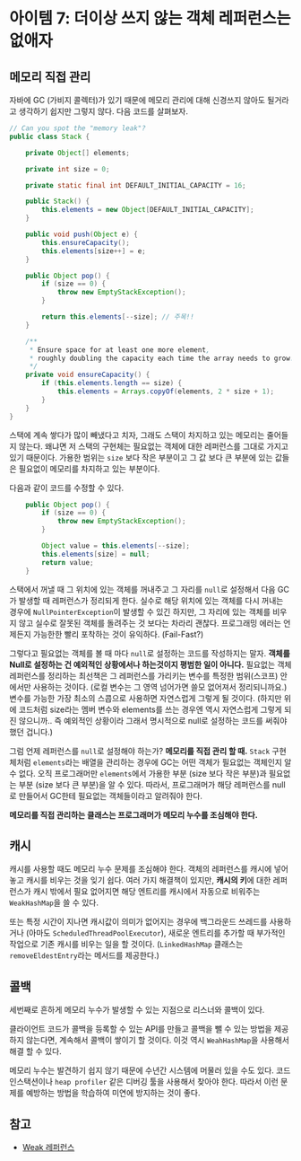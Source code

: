 # 아이템 7: 더이상 쓰지 않는 객체 레퍼런스는 없애자

## 메모리 직접 관리

자바에 GC (가비지 콜렉터)가 있기 때문에 메모리 관리에 대해 신경쓰지 않아도 될거라고 생각하기 쉽지만 그렇지 않다. 다음 코드를 살펴보자.

```java
// Can you spot the "memory leak"?
public class Stack {

    private Object[] elements;

    private int size = 0;

    private static final int DEFAULT_INITIAL_CAPACITY = 16;

    public Stack() {
        this.elements = new Object[DEFAULT_INITIAL_CAPACITY];
    }

    public void push(Object e) {
        this.ensureCapacity();
        this.elements[size++] = e;
    }

    public Object pop() {
        if (size == 0) {
            throw new EmptyStackException();
        }

        return this.elements[--size]; // 주목!!
    }

    /**
     * Ensure space for at least one more element,
     * roughly doubling the capacity each time the array needs to grow.
     */
    private void ensureCapacity() {
        if (this.elements.length == size) {
            this.elements = Arrays.copyOf(elements, 2 * size + 1);
        }
    }
}
```

스택에 계속 쌓다가 많이 빼냈다고 치자, 그래도 스택이 차지하고 있는 메모리는 줄어들지 않는다. 왜냐면 저 스택의 구현체는 필요없는 객체에 대한 레퍼런스를 그대로 가지고 있기 때문이다. 가용한 범위는 `size` 보다 작은 부분이고 그 값 보다 큰 부분에 있는 값들은 필요없이 메모리를 차지하고 있는 부분이다.

다음과 같이 코드를 수정할 수 있다.

```java
    public Object pop() {
        if (size == 0) {
            throw new EmptyStackException();
        }

        Object value = this.elements[--size];
        this.elements[size] = null;
        return value;
    }
```

스택에서 꺼낼 때 그 위치에 있는 객체를 꺼내주고 그 자리를 `null`로 설정해서 다음 GC가 발생할 때 레퍼런스가 정리되게 한다. 실수로 해당 위치에 있는 객체를 다시 꺼내는 경우에 `NullPointerException`이 발생할 수 있긴 하지만, 그 자리에 있는 객체를 비우지 않고 실수로 잘못된 객체를 돌려주는 것 보다는 차라리 괜찮다. 프로그래밍 에러는 언제든지 가능한한 빨리 포착하는 것이 유익하다. (Fail-Fast?)

그렇다고 필요없는 객체를 볼 때 마다 `null`로 설정하는 코드를 작성하지는 말자. **객체를 Null로 설정하는 건 예외적인 상황에서나 하는것이지 평범한 일이 아니다.** 필요없는 객체 레퍼런스를 정리하는 최선책은 그 레퍼런스를 가리키는 변수를 특정한 범위(스코프) 안에서만 사용하는 것이다. (로컬 변수는 그 영역 넘어가면 쓸모 없어져서 정리되니까요.) 변수를 가능한 가장 최소의 스콥으로 사용하면 자연스럽게 그렇게 될 것이다. (하지만 위에 코드처럼 size라는 멤버 변수와 elements를 쓰는 경우엔 역시 자연스럽게 그렇게 되진 않으니까.. 즉 예외적인 상황이라 그래서 명시적으로 null로 설정하는 코드를 써줘야 했던 겁니다.)

그럼 언제 레퍼런스를 `null`로 설정해야 하는가? **메모리를 직접 관리 할 때.** `Stack` 구현체처럼 `elements`라는 배열을 관리하는 경우에 GC는 어떤 객체가 필요없는 객체인지 알 수 없다. 오직 프로그래머만 `elements`에서 가용한 부분 (size 보다 작은 부분)과 필요없는 부분 (size 보다 큰 부분)을 알 수 있다. 따라서, 프로그래머가 해당 레퍼런스를 null로 만들어서 GC한테 필요없는 객체들이라고 알려줘야 한다.

**메모리를 직접 관리하는 클래스는 프로그래머가 메모리 누수를 조심해야 한다.**

## 캐시

캐시를 사용할 때도 메모리 누수 문제를 조심해야 한다. 객체의 레퍼런스를 캐시에 넣어 놓고 캐시를 비우는 것을 잊기 쉽다. 여러 가지 해결책이 있지만, **캐시의 키**에 대한 레퍼런스가 캐시 밖에서 필요 없어지면 해당 엔트리를 캐시에서 자동으로 비워주는 `WeakHashMap`을 쓸 수 있다.

또는 특정 시간이 지나면 캐시값이 의미가 없어지는 경우에 백그라운드 쓰레드를 사용하거나 (아마도 `ScheduledThreadPoolExecutor`), 새로운 엔트리를 추가할 때 부가적인 작업으로 기존 캐시를 비우는 일을 할 것이다. (`LinkedHashMap` 클래스는 `removeEldestEntry`라는 메서드를 제공한다.)

## 콜백

세번째로 흔하게 메모리 누수가 발생할 수 있는 지점으로 리스너와 콜백이 있다.

클라이언트 코드가 콜백을 등록할 수 있는 API를 만들고 콜백을 뺄 수 있는 방법을 제공하지 않는다면, 계속해서 콜백이 쌓이기 할 것이다. 이것 역시 `WeahHashMap`을 사용해서 해결 할 수 있다.

메모리 누수는 발견하기 쉽지 않기 때문에 수년간 시스템에 머물러 있을 수도 있다. 코드 인스택션이나 `heap profiler` 같은 디버깅 툴을 사용해서 찾아야 한다. 따라서 이런 문제를 예방하는 방법을 학습하여 미연에 방지하는 것이 좋다.

## 참고

* [Weak 레퍼런스](https://web.archive.org/web/20061130103858/http://weblogs.java.net/blog/enicholas/archive/2006/05/understanding_w.html)

